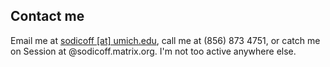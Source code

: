 ## Contact me

Email me at [sodicoff [at] umich.edu](mailto:sodicoff@umich.edu), call me at (856) 873 4751, or catch me on Session at @sodicoff.matrix.org. I'm not too active anywhere else.

